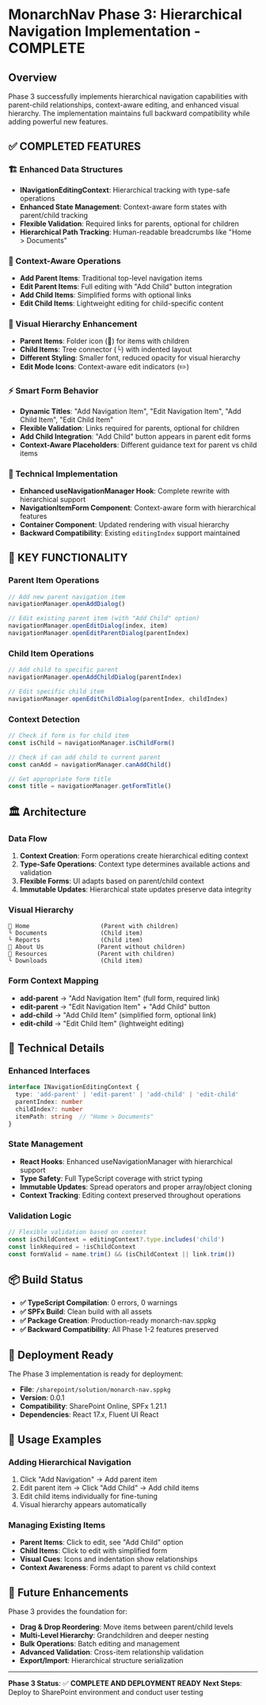 # MonarchNav Phase 3: Hierarchical Navigation Implementation - COMPLETE

## Overview
Phase 3 successfully implements hierarchical navigation capabilities with parent-child relationships, context-aware editing, and enhanced visual hierarchy. The implementation maintains full backward compatibility while adding powerful new features.

## ✅ COMPLETED FEATURES

### 🏗️ Enhanced Data Structures
- **INavigationEditingContext**: Hierarchical tracking with type-safe operations
- **Enhanced State Management**: Context-aware form states with parent/child tracking
- **Flexible Validation**: Required links for parents, optional for children
- **Hierarchical Path Tracking**: Human-readable breadcrumbs like "Home > Documents"

### 🎯 Context-Aware Operations
- **Add Parent Items**: Traditional top-level navigation items
- **Edit Parent Items**: Full editing with "Add Child" button integration
- **Add Child Items**: Simplified forms with optional links
- **Edit Child Items**: Lightweight editing for child-specific content

### 🎨 Visual Hierarchy Enhancement
- **Parent Items**: Folder icon (📁) for items with children
- **Child Items**: Tree connector (└) with indented layout
- **Different Styling**: Smaller font, reduced opacity for visual hierarchy
- **Edit Mode Icons**: Context-aware edit indicators (✏️)

### ⚡ Smart Form Behavior
- **Dynamic Titles**: "Add Navigation Item", "Edit Navigation Item", "Add Child Item", "Edit Child Item"
- **Flexible Validation**: Links required for parents, optional for children
- **Add Child Integration**: "Add Child" button appears in parent edit forms
- **Context-Aware Placeholders**: Different guidance text for parent vs child items

### 🔧 Technical Implementation
- **Enhanced useNavigationManager Hook**: Complete rewrite with hierarchical support
- **NavigationItemForm Component**: Context-aware form with hierarchical features
- **Container Component**: Updated rendering with visual hierarchy
- **Backward Compatibility**: Existing `editingIndex` support maintained

## 🎯 KEY FUNCTIONALITY

### Parent Item Operations
```typescript
// Add new parent navigation item
navigationManager.openAddDialog()

// Edit existing parent item (with "Add Child" option)
navigationManager.openEditDialog(index, item)
navigationManager.openEditParentDialog(parentIndex)
```

### Child Item Operations
```typescript
// Add child to specific parent
navigationManager.openAddChildDialog(parentIndex)

// Edit specific child item
navigationManager.openEditChildDialog(parentIndex, childIndex)
```

### Context Detection
```typescript
// Check if form is for child item
const isChild = navigationManager.isChildForm()

// Check if can add child to current parent
const canAdd = navigationManager.canAddChild()

// Get appropriate form title
const title = navigationManager.getFormTitle()
```

## 🏛️ Architecture

### Data Flow
1. **Context Creation**: Form operations create hierarchical editing context
2. **Type-Safe Operations**: Context type determines available actions and validation
3. **Flexible Forms**: UI adapts based on parent/child context
4. **Immutable Updates**: Hierarchical state updates preserve data integrity

### Visual Hierarchy
```
📁 Home                    (Parent with children)
└ Documents               (Child item)
└ Reports                 (Child item)
🔗 About Us               (Parent without children)
📁 Resources              (Parent with children)
└ Downloads               (Child item)
```

### Form Context Mapping
- **add-parent** → "Add Navigation Item" (full form, required link)
- **edit-parent** → "Edit Navigation Item" + "Add Child" button
- **add-child** → "Add Child Item" (simplified form, optional link)
- **edit-child** → "Edit Child Item" (lightweight editing)

## 🔬 Technical Details

### Enhanced Interfaces
```typescript
interface INavigationEditingContext {
  type: 'add-parent' | 'edit-parent' | 'add-child' | 'edit-child'
  parentIndex: number
  childIndex?: number
  itemPath: string  // "Home > Documents"
}
```

### State Management
- **React Hooks**: Enhanced useNavigationManager with hierarchical support
- **Type Safety**: Full TypeScript coverage with strict typing
- **Immutable Updates**: Spread operators and proper array/object cloning
- **Context Tracking**: Editing context preserved throughout operations

### Validation Logic
```typescript
// Flexible validation based on context
const isChildContext = editingContext?.type.includes('child')
const linkRequired = !isChildContext
const formValid = name.trim() && (isChildContext || link.trim())
```

## 📦 Build Status
- **✅ TypeScript Compilation**: 0 errors, 0 warnings
- **✅ SPFx Build**: Clean build with all assets
- **✅ Package Creation**: Production-ready monarch-nav.sppkg
- **✅ Backward Compatibility**: All Phase 1-2 features preserved

## 🚀 Deployment Ready
The Phase 3 implementation is ready for deployment:
- **File**: `/sharepoint/solution/monarch-nav.sppkg`
- **Version**: 0.0.1
- **Compatibility**: SharePoint Online, SPFx 1.21.1
- **Dependencies**: React 17.x, Fluent UI React

## 🎯 Usage Examples

### Adding Hierarchical Navigation
1. Click "Add Navigation" → Add parent item
2. Edit parent item → Click "Add Child" → Add child items
3. Edit child items individually for fine-tuning
4. Visual hierarchy appears automatically

### Managing Existing Items
- **Parent Items**: Click to edit, see "Add Child" option
- **Child Items**: Click to edit with simplified form
- **Visual Cues**: Icons and indentation show relationships
- **Context Awareness**: Forms adapt to parent vs child context

## 🔧 Future Enhancements
Phase 3 provides the foundation for:
- **Drag & Drop Reordering**: Move items between parent/child levels
- **Multi-Level Hierarchy**: Grandchildren and deeper nesting
- **Bulk Operations**: Batch editing and management
- **Advanced Validation**: Cross-item relationship validation
- **Export/Import**: Hierarchical structure serialization

---

**Phase 3 Status**: ✅ **COMPLETE AND DEPLOYMENT READY**
**Next Steps**: Deploy to SharePoint environment and conduct user testing
